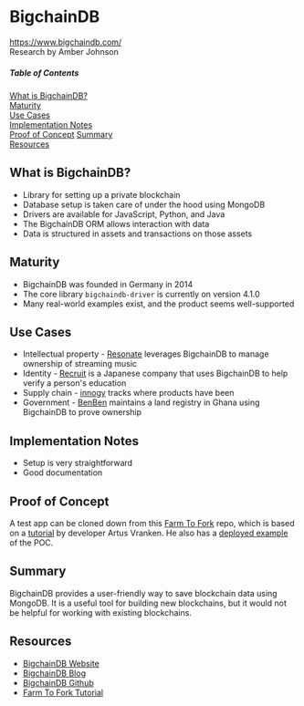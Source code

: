 # BigchainDB
https://www.bigchaindb.com/  
Research by Amber Johnson

##### Table of Contents  
[What is BigchainDB?](#what-is-bigchaindb)  
[Maturity](#maturity)  
[Use Cases](#use-cases)  
[Implementation Notes](#implementation-notes)  
[Proof of Concept](#proof-of-concept)
[Summary](#summary)  
[Resources](#resources)

## What is BigchainDB?

* Library for setting up a private blockchain
* Database setup is taken care of under the hood using MongoDB
* Drivers are available for JavaScript, Python, and Java
* The BigchainDB ORM allows interaction with data
* Data is structured in assets and transactions on those assets

## Maturity

* BigchainDB was founded in Germany in 2014
* The core library `bigchaindb-driver` is currently on version 4.1.0
* Many real-world examples exist, and the product seems well-supported

## Use Cases

* Intellectual property - [Resonate](https://resonate.is/) leverages BigchainDB to manage ownership of streaming music
* Identity - [Recruit](http://recruit-tech.co.jp/) is a Japanese company that uses BigchainDB to help verify a person's education
* Supply chain - [innogy](https://www.innogy.com/web/cms/en/3087918/for-your-home/) tracks where products have been
* Government - [BenBen](http://www.benben.com.gh/) maintains a land registry in Ghana using BigchainDB to prove ownership 

## Implementation Notes

* Setup is very straightforward
* Good documentation

## Proof of Concept
A test app can be cloned down from this [Farm To Fork](https://github.com/amberjohnsonsmile/farm-to-fork) repo, which is based on a [tutorial](https://medium.com/wearetheledger/bigchaindb-a-hands-on-approach-42e1d3b4e7a) by developer Artus Vranken. He also has a [deployed example](https://artus.github.io/FarmToFork/) of the POC.

## Summary
BigchainDB provides a user-friendly way to save blockchain data using MongoDB. It is a useful tool for building new blockchains, but it would not be helpful for working with existing blockchains.

## Resources

* [BigchainDB Website](https://www.bigchaindb.com/)
* [BigchainDB Blog](https://blog.bigchaindb.com/)
* [BigchainDB Github](https://github.com/bigchaindb/bigchaindb)
* [Farm To Fork Tutorial](https://medium.com/wearetheledger/bigchaindb-a-hands-on-approach-42e1d3b4e7a)
